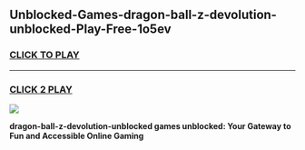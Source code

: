 
## Unblocked-Games-dragon-ball-z-devolution-unblocked-Play-Free-1o5ev
<h3>
<a href="https://premium76.site?title=dragon-ball-z-devolution-unblocked&ref=21A">CLICK TO PLAY</a></h3>
<hr>

<h3>
<a href="https://premium76.site?title=dragon-ball-z-devolution-unblocked&ref=21A">CLICK 2 PLAY</a>
  
</h3>

<a href="https://premium76.site?title=dragon-ball-z-devolution-unblocked&ref=21A"><img src="https://clearcache.store/games.png"></a>


**dragon-ball-z-devolution-unblocked games unblocked: Your Gateway to Fun and Accessible Online Gaming**
